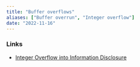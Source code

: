 ```yaml
---
title: "Buffer overflows"
aliases: ["Buffer overrun", "Integer overflow"]
date: "2022-11-16"
---
```


### Links
- [Integer Overflow into Information Disclosure](https://nullprogram.com/blog/2017/07/19/)